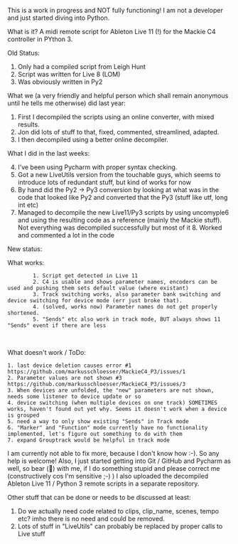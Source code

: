 This is a work in progress and NOT fully functioning! 
I am not a developer and just started diving into Python.

What is it?
A midi remote script for Ableton Live 11 (!) for the Mackie C4 controller in PYthon 3.

Old Status:
1. Only had a compiled script from Leigh Hunt
2. Script was written for Live 8 (LOM)
3. Was obviously written in Py2
 

What we (a very friendly and helpful person which shall remain anonymous until he tells me otherwise) did last year:
  1. First I decompiled the scripts using an online converter, with mixed results.
  2. Jon did lots of stuff to that, fixed, commented, streamlined, adapted. 
  3. I then decompiled using a better online decompiler.
 

What I did in the last weeks:

  4. I’ve been using Pycharm with proper syntax checking.
  5. Got a new LiveUtils version from the touchable guys, which seems to introduce lots of redundant stuff, but kind of works for now
  6. By hand did the Py2 -> Py3 conversion by looking at what was in the code that looked like Py2 and converted that the Py3 (stuff like utf, long int etc)
  7. Managed to decompile the new Live11/Py3 scripts by using uncomyple6 and using the resulting code as a reference (mainly the Mackie stuff). Not everything was decompiled successfully but most of it
	8. Worked and commented a lot in the code
 


New status:

What works:

			1. Script get detected in Live 11
			2. C4 is usable and shows parameter names, encoders can be used and pushing them sets default value (where existant)
			3. Track switching works, also parameter bank switching and device switching for device mode (err just broke that). 
			4. (solved, works now) Parameter names do not get properly shortened.  
			5. "Sends" etc also work in track mode, BUT always shows 11 "Sends" event if there are less	
 

What doesn't work / ToDo:

    1. last device deletion causes error #1 https://github.com/markusschloesser/MackieC4_P3/issues/1
    2. Parameter values are not shown #3 https://github.com/markusschloesser/MackieC4_P3/issues/3
    3. When devices are unfolded, the "new" parameters are not shown, needs some listener to device update or so
    4. device switching (when multiple devices on one track) SOMETIMES works, haven't found out yet why. Seems it doesn't work when a device is grouped
    5. need a way to only show existing "Sends" in Track mode
    6. "Marker" and "Function" mode currently have no functionality implemented, let's figure out something to do with them
	7. expand Grouptrack would be helpful in track mode


I am currently not able to fix more, because I don't know how :-). So any help is welcome! Also, I just started getting into Git / GitHub and Pycharm as well, so bear (🐻) with me, if I do something stupid and please correct me (constructively cos I'm sensitive ;-) )
I also uploaded the decompiled Ableton Live 11 / Python 3 remote scripts in a separate repository.

Other stuff that can be done or needs to be discussed at least:
1. Do we actually need code related to clips, clip_name, scenes, tempo etc? imho there is no need and could be removed.
2. Lots of stuff in "LiveUtils" can probably be replaced by proper calls to Live stuff
